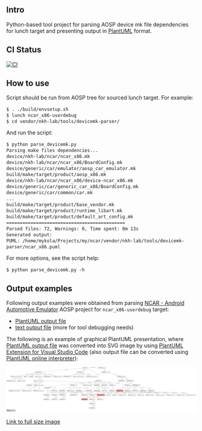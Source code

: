 ## Intro
Python-based tool project for parsing AOSP device mk file dependencies for lunch target and presenting output in [PlantUML](https://plantuml.com/en/) format.

## CI Status
[![CI](https://github.com/nkh-lab/aosp-devicemk-parser/actions/workflows/ci.yml/badge.svg)](https://github.com/nkh-lab/aosp-devicemk-parser/actions/workflows/ci.yml)

## How to use
Script should be run from AOSP tree for sourced lunch target. For example:
```
$ . ./build/envsetup.sh
$ lunch ncar_x86-userdebug
$ cd vendor/nkh-lab/tools/devicemk-parser/
```
And run the script:
```
$ python parse_devicemk.py
Parsing make files dependencies...
device/nkh-lab/ncar/ncar_x86.mk
device/nkh-lab/ncar/ncar_x86/BoardConfig.mk
device/generic/car/emulator/aosp_car_emulator.mk
build/make/target/product/aosp_x86.mk
device/nkh-lab/ncar/ncar_x86/device-ncar_x86.mk
device/generic/car/generic_car_x86/BoardConfig.mk
device/generic/car/common/car.mk
...
build/make/target/product/base_vendor.mk
build/make/target/product/runtime_libart.mk
build/make/target/product/default_art_config.mk
============================================
Parsed files: 72, Warnings: 0, Time spent: 0m 13s
Generated output:
PUML: /home/mykola/Projects/my/ncar/vendor/nkh-lab/tools/devicemk-parser/ncar_x86.puml
```
For more options, see the script help:
```
$ python parse_devicemk.py -h
```
## Output examples
Following output examples were obtained from parsing [NCAR - Android Automotive Emulator](https://github.com/nkh-lab/aosp-ncar-manifest) AOSP project for `ncar_x86-userdebug` target:
- [PlantUML output file](doc/output-examples/ncar_x86.puml)
- [text output file](doc/output-examples/ncar_x86.txt) (more for tool debugging needs)

The following is an example of graphical PlantUML presentation, where [PlantUML output file](doc/output-examples/ncar_x86.puml) was converted into SVG image by using [PlantUML Extension for Visual Studio Code](https://marketplace.visualstudio.com/items?itemName=jebbs.plantuml) (also output file can be converted using [PlantUML online interpreter](https://www.plantuml.com/plantuml/uml/SyfFKj2rKt3CoKnELR1Io4ZDoSa70000)):

![](doc/output-examples/ncar_x86.svg)

[Link to full size image](https://raw.githubusercontent.com/nkh-lab/aosp-devicemk-parser/master/doc/output-examples/ncar_x86.svg)
